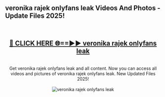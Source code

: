 <h2>veronika rajek onlyfans leak Videos And Photos - Update Files 2025!</h2>
<br>
<div align="center">
<h2><a href="https://top-ai-tools.click/QrbHav" rel="nofollow">🔴 CLICK HERE 🌐==►► veronika rajek onlyfans leak</a></h2>
<br>
Get veronika rajek onlyfans leak and all content. Now you can access all videos and pictures of veronika rajek onlyfans leak. New Updated Files 2025!
<br>
<br>
<a href="https://top-ai-tools.click/QrbHav" rel="nofollow" data-target="animated-image.originalLink"><img src="https://i.ibb.co.com/WyWwxjT/player-gif2.gif" alt="veronika rajek onlyfans leak" style="max-width: 100%; display: inline-block;" data-target="animated-image.originalImage"></a>
</div>
<br>